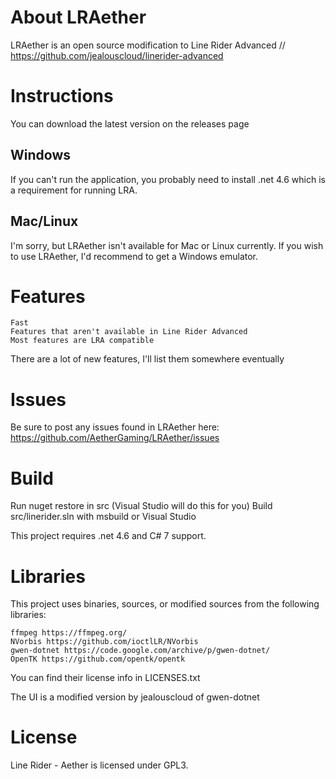 # About LRAether

LRAether is an open source modification to Line Rider Advanced // https://github.com/jealouscloud/linerider-advanced
# Instructions

You can download the latest version on the releases page
## Windows

If you can't run the application, you probably need to install .net 4.6 which is a requirement for running LRA.
## Mac/Linux

I'm sorry, but LRAether isn't available for Mac or Linux currently. If you wish to use LRAether, I'd recommend to get a Windows emulator.
# Features

    Fast
    Features that aren't available in Line Rider Advanced
    Most features are LRA compatible

There are a lot of new features, I'll list them somewhere eventually
# Issues

Be sure to post any issues found in LRAether here: https://github.com/AetherGaming/LRAether/issues
# Build

Run nuget restore in src (Visual Studio will do this for you) Build src/linerider.sln with msbuild or Visual Studio

This project requires .net 4.6 and C# 7 support.
# Libraries

This project uses binaries, sources, or modified sources from the following libraries:

    ffmpeg https://ffmpeg.org/
    NVorbis https://github.com/ioctlLR/NVorbis
    gwen-dotnet https://code.google.com/archive/p/gwen-dotnet/
    OpenTK https://github.com/opentk/opentk

You can find their license info in LICENSES.txt

The UI is a modified version by jealouscloud of gwen-dotnet
# License

Line Rider - Aether is licensed under GPL3.
